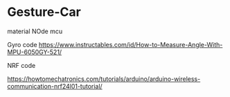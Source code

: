 # Gesture-Car

material 
NOde mcu


Gyro code
https://www.instructables.com/id/How-to-Measure-Angle-With-MPU-6050GY-521/

NRF code

https://howtomechatronics.com/tutorials/arduino/arduino-wireless-communication-nrf24l01-tutorial/

